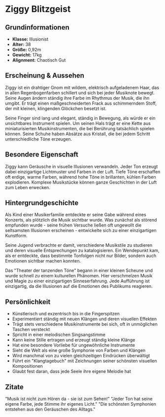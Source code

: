 # Ziggy Blitzgeist

## Grundinformationen
- **Klasse:** Illusionist
- **Alter:** 38
- **Größe:** 0,92m
- **Gewicht:** 17kg
- **Alignment:** Chaotisch Gut

## Erscheinung & Aussehen
Ziggy ist ein drahtiger Gnom mit wildem, elektrisch aufgeladenem Haar, das in allen Regenbogenfarben schillert und sich bei jeder Musiknote bewegt. Seine Augen ändern ständig ihre Farbe im Rhythmus der Musik, die ihn umgibt. Er trägt einen maßgeschneiderten Frack aus schimmerndem Stoff, der mit kleinen, klingenden Glöckchen besetzt ist.

Seine Finger sind lang und elegant, ständig in Bewegung, als würde er ein unsichtbares Instrument spielen. Um seinen Hals trägt er eine Kette aus miniaturisierten Musikinstrumenten, die bei Berührung tatsächlich spielen können. Seine Schuhe haben Absätze aus Kristall, die bei jedem Schritt unterschiedliche Töne erzeugen.

## Besondere Eigenschaft
Ziggy kann Geräusche in visuelle Illusionen verwandeln. Jeder Ton erzeugt dabei einzigartige Lichtmuster und Farben in der Luft. Tiefe Töne erschaffen oft erdige, warme Farben, während hohe Töne in brillanten, kühlen Farben explodieren. Komplexe Musikstücke können ganze Geschichten in der Luft zum Leben erwecken.

## Hintergrundgeschichte
Als Kind einer Musikerfamilie entdeckte er seine Gabe während eines Konzerts, als plötzlich die Musik sichtbar wurde. Was zunächst als störend empfunden wurde - seine frühen Versuche ließen oft ungewollt die seltsamsten Illusionen erscheinen - entwickelte sich zu einer einzigartigen Kunstform.

Seine Jugend verbrachte er damit, verschiedene Musikstile zu studieren und deren visuelle Entsprechungen zu katalogisieren. Ein Wendepunkt kam, als er entdeckte, dass bestimmte Tonfolgen nicht nur Bilder, sondern auch Emotionen sichtbar machen konnten.

Das "Theater der tanzenden Töne" begann in einer kleinen Scheune und wurde schnell zu einem kulturellen Phänomen. Hier verschmelzen Musik und Magie zu einer einzigartigen Sinneserfahrung. Jede Aufführung ist einzigartig, da die Illusionen auf die Emotionen des Publikums reagieren.

## Persönlichkeit
- Künstlerisch und exzentrisch bis in die Fingerspitzen
- Experimentiert ständig mit neuen Klängen und deren visuellen Effekten
- Trägt stets verschiedene Musikinstrumente bei sich, oft in unmöglichen Taschen versteckt
- Spricht in einer melodischen Singsangstimme
- Kann keine Stille ertragen und erzeugt ständig kleine Klänge
- Hat eine besondere Vorliebe für ungewöhnliche Instrumente
- Sieht die Welt als eine große Symphonie von Farben und Klängen
- Wird manchmal von zu vielen gleichzeitigen Eindrücken überwältigt
- Führt ein "Klangtagebuch" mit Zeichnungen seiner schönsten visuellen Kompositionen
- Glaubt fest daran, dass jede Seele ihre eigene Melodie hat

## Zitate
"Musik ist nicht zum Hören da - sie ist zum Sehen!"
"Jeder Ton hat seine eigene Farbe, jede Stimme ihr eigenes Licht."
"Die schönsten Symphonien entstehen aus den Geräuschen des Alltags."